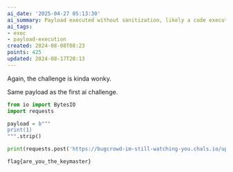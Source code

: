 ```yaml
---
ai_date: '2025-04-27 05:13:30'
ai_summary: Payload executed without sanitization, likely a code execution vulnerability
ai_tags:
- exec
- payload-execution
created: 2024-08-08T08:23
points: 425
updated: 2024-08-17T20:13
---
```


Again, the challenge is kinda wonky.

Same payload as the first ai challenge.

```python
from io import BytesIO
import requests

payload = b"""
print(1)
""".strip()

print(requests.post('https://bugcrowd-im-still-watching-you.chals.io/upload', files={'file1': BytesIO(payload)}).text)
```

```flag
flag{are_you_the_keymaster}
```